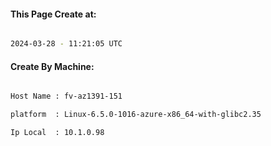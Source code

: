 
   
#### This Page Create at:

```bash

2024-03-28 - 11:21:05 UTC

```

#### Create By Machine:

```bash

Host Name : fv-az1391-151

platform  : Linux-6.5.0-1016-azure-x86_64-with-glibc2.35

Ip Local  : 10.1.0.98

```

